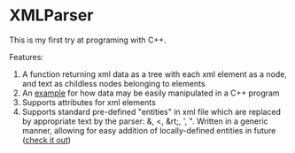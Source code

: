 # XMLParser
This is my first try at programing with C++.

Features:
1. A function returning xml data as a tree with each xml element as a node, and text as childless nodes belonging to elements
2. An [example](https://github.com/danielalpert/XMLParser/blob/master/MyXMLParser/example.cpp) for how data may be easily manipulated in a C++ program
3. Supports attributes for xml elements
4. Supports standard pre-defined "entities" in xml file which are replaced by appropriate text by the parser: &amp;, &lt;, &rt;, &apos;, &quot;. Written in a generic manner, allowing for easy addition of locally-defined entities in future ([check it out](https://github.com/danielalpert/XMLParser/blob/master/MyXMLParser/myParser.h#L26))
